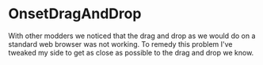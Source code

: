 # OnsetDragAndDrop

With other modders we noticed that the drag and drop as we would do on a standard web browser was not working.
To remedy this problem I've tweaked my side to get as close as possible to the drag and drop we know.
